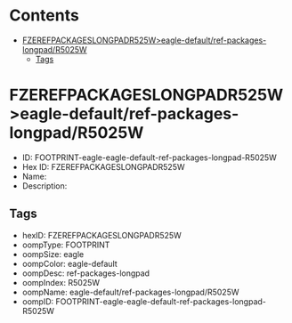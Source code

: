 



Contents
========

* [FZEREFPACKAGESLONGPADR525W>eagle-default/ref-packages-longpad/R5025W](#fzerefpackageslongpadr525weagle-defaultref-packages-longpadr5025w)
	* [Tags](#tags)

# FZEREFPACKAGESLONGPADR525W>eagle-default/ref-packages-longpad/R5025W

- ID: FOOTPRINT-eagle-eagle-default-ref-packages-longpad-R5025W
- Hex ID: FZEREFPACKAGESLONGPADR525W
- Name: 
- Description: 

## Tags

- hexID: FZEREFPACKAGESLONGPADR525W
- oompType: FOOTPRINT
- oompSize: eagle
- oompColor: eagle-default
- oompDesc: ref-packages-longpad
- oompIndex: R5025W
- oompName: eagle-default/ref-packages-longpad/R5025W
- oompID: FOOTPRINT-eagle-eagle-default-ref-packages-longpad-R5025W
